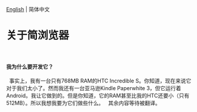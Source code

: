 [English](./ABOUT.md) | 简体中文
# 关于简浏览器
 
#### 我为什么要开发它？
 
事实上，我有一台只有768MB RAM的HTC Incredible S。你知道，现在来说它对于我们太小了。然而我还有一台亚马逊Kindle Paperwhite 3，但它运行着Android。我让它做到的。但是你知道，它的RAM甚至比我的HTC还要小（只有512MB）。所以我想我要为它们做些什么。
 
其余内容等待被翻译。
